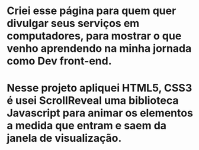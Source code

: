 # Criei esse página para quem quer divulgar seus serviços em computadores, para mostrar o que venho aprendendo na minha jornada como Dev front-end.

# Nesse projeto apliquei HTML5, CSS3 é usei ScrollReveal uma biblioteca Javascript para animar os elementos a medida que entram e saem da janela de visualização.
